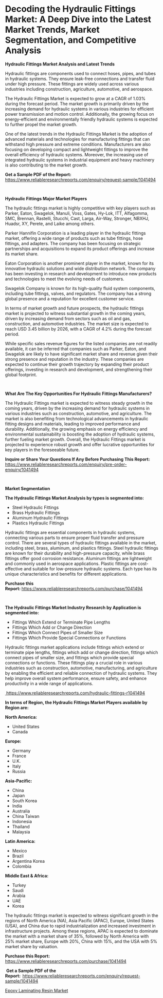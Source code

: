 <p><h1>Decoding the Hydraulic Fittings Market: A Deep Dive into the Latest Market Trends, Market Segmentation, and Competitive Analysis</h1></p><p><strong>Hydraulic Fittings Market Analysis and Latest Trends</strong></p>
<p><p>Hydraulic fittings are components used to connect hoses, pipes, and tubes in hydraulic systems. They ensure leak-free connections and transfer fluid under high pressure. These fittings are widely used across various industries including construction, agriculture, automotive, and aerospace.</p><p>The Hydraulic Fittings Market is expected to grow at a CAGR of 1.03% during the forecast period. The market growth is primarily driven by the increasing demand for hydraulic systems in various industries for efficient power transmission and motion control. Additionally, the growing focus on energy-efficient and environmentally friendly hydraulic systems is expected to further propel the market growth.</p><p>One of the latest trends in the Hydraulic Fittings Market is the adoption of advanced materials and technologies for manufacturing fittings that can withstand high pressure and extreme conditions. Manufacturers are also focusing on developing compact and lightweight fittings to improve the overall efficiency of hydraulic systems. Moreover, the increasing use of integrated hydraulic systems in industrial equipment and heavy machinery is also contributing to the market growth.</p></p>
<p><strong>Get a Sample PDF of the Report:&nbsp;</strong> <a href="https://www.reliableresearchreports.com/enquiry/request-sample/1041494">https://www.reliableresearchreports.com/enquiry/request-sample/1041494</a></p>
<p>&nbsp;</p>
<p><strong>Hydraulic Fittings Major Market Players</strong></p>
<p><p>The hydraulic fittings market is highly competitive with key players such as Parker, Eaton, Swagelok, Manuli, Voss, Gates, Hy-Lok, ITT, Alfagomma, SMC, Brennan, Rastelli, Stucchi, Cast, Larga, Air-Way, Stronger, NBXHJ, Huadsr, XY, Perete, and Laike among others. </p><p>Parker Hannifin Corporation is a leading player in the hydraulic fittings market, offering a wide range of products such as tube fittings, hose fittings, and adapters. The company has been focusing on strategic partnerships and acquisitions to expand its product offerings and increase its market share. </p><p>Eaton Corporation is another prominent player in the market, known for its innovative hydraulic solutions and wide distribution network. The company has been investing in research and development to introduce new products and technologies to meet the evolving needs of customers.</p><p>Swagelok Company is known for its high-quality fluid system components, including tube fittings, valves, and regulators. The company has a strong global presence and a reputation for excellent customer service.</p><p>In terms of market growth and future prospects, the hydraulic fittings market is projected to witness substantial growth in the coming years, driven by increasing demand from sectors such as oil and gas, construction, and automotive industries. The market size is expected to reach USD 3.45 billion by 2026, with a CAGR of 4.2% during the forecast period.</p><p>While specific sales revenue figures for the listed companies are not readily available, it can be inferred that companies such as Parker, Eaton, and Swagelok are likely to have significant market share and revenue given their strong presence and reputation in the industry. These companies are expected to continue their growth trajectory by expanding their product offerings, investing in research and development, and strengthening their global footprint.</p></p>
<p>&nbsp;</p>
<p><strong>What Are The Key Opportunities For Hydraulic Fittings Manufacturers?</strong></p>
<p><p>The Hydraulic Fittings market is expected to witness steady growth in the coming years, driven by the increasing demand for hydraulic systems in various industries such as construction, automotive, and agriculture. The market is also benefiting from technological advancements in hydraulic fitting designs and materials, leading to improved performance and durability. Additionally, the growing emphasis on energy efficiency and environmental sustainability is boosting the adoption of hydraulic systems, further fueling market growth. Overall, the Hydraulic Fittings market is projected to experience robust growth and offer lucrative opportunities for key players in the foreseeable future.</p></p>
<p><strong>Inquire or Share Your Questions If Any Before Purchasing This Report:</strong> <a href="https://www.reliableresearchreports.com/enquiry/pre-order-enquiry/1041494">https://www.reliableresearchreports.com/enquiry/pre-order-enquiry/1041494</a></p>
<p>&nbsp;</p>
<p><strong>Market Segmentation</strong></p>
<p><strong>The Hydraulic Fittings Market Analysis by types is segmented into:</strong></p>
<p><ul><li>Steel Hydraulic Fittings</li><li>Brass Hydraulic Fittings</li><li>Aluminum Hydraulic Fittings</li><li>Plastics Hydraulic Fittings</li></ul></p>
<p><p>Hydraulic fittings are essential components in hydraulic systems, connecting various parts to ensure proper fluid transfer and pressure control. There are several types of hydraulic fittings available in the market, including steel, brass, aluminum, and plastics fittings. Steel hydraulic fittings are known for their durability and high-pressure capacity, while brass fittings offer good corrosion resistance. Aluminum fittings are lightweight and commonly used in aerospace applications. Plastic fittings are cost-effective and suitable for low-pressure hydraulic systems. Each type has its unique characteristics and benefits for different applications.</p></p>
<p><strong>Purchase this Report:&nbsp;</strong><a href="https://www.reliableresearchreports.com/purchase/1041494">https://www.reliableresearchreports.com/purchase/1041494</a></p>
<p>&nbsp;</p>
<p><strong>The Hydraulic Fittings Market Industry Research by Application is segmented into:</strong></p>
<p><ul><li>Fittings Which Extend or Terminate Pipe Lengths</li><li>Fittings Which Add or Change Direction</li><li>Fittings Which Connect Pipes of Smaller Size</li><li>Fittings Which Provide Special Connections or Functions</li></ul></p>
<p><p>Hydraulic fittings market applications include fittings which extend or terminate pipe lengths, fittings which add or change direction, fittings which connect pipes of smaller size, and fittings which provide special connections or functions. These fittings play a crucial role in various industries such as construction, automotive, manufacturing, and agriculture by enabling the efficient and reliable connection of hydraulic systems. They help improve overall system performance, ensure safety, and enhance productivity in a wide range of applications.</p></p>
<p><a href="https://www.reliableresearchreports.com/hydraulic-fittings-r1041494">&nbsp;https://www.reliableresearchreports.com/hydraulic-fittings-r1041494</a></p>
<p><strong>In terms of Region, the Hydraulic Fittings Market Players available by Region are:</strong></p>
<p>
    <p> <strong> North America: </strong>
        <ul>
            <li>United States</li>
            <li>Canada</li>
        </ul>
        </p> 
    <p> <strong> Europe: </strong>
        <ul>
            <li>Germany</li>
            <li>France</li>
            <li>U.K.</li>
            <li>Italy</li>
            <li>Russia</li>
        </ul>
        </p> 
    <p> <strong> Asia-Pacific: </strong>
        <ul>
            <li>China</li>
            <li>Japan</li>
            <li>South Korea</li>
            <li>India</li>
            <li>Australia</li>
            <li>China Taiwan</li>
            <li>Indonesia</li>
            <li>Thailand</li>
            <li>Malaysia</li>
        </ul>
        </p> 
    <p> <strong> Latin America: </strong>
        <ul>
            <li>Mexico</li>
            <li>Brazil</li>
            <li>Argentina Korea</li>
            <li>Colombia</li>
        </ul>
        </p> 
    <p> <strong> Middle East & Africa: </strong>
        <ul>
            <li>Turkey</li>
            <li>Saudi</li>
            <li>Arabia</li>
            <li>UAE</li>
            <li>Korea</li>
        </ul>
    </p>
    </p>
<p><p>The hydraulic fittings market is expected to witness significant growth in the regions of North America (NA), Asia Pacific (APAC), Europe, United States (USA), and China due to rapid industrialization and increased investment in infrastructure projects. Among these regions, APAC is expected to dominate the market with a market share of 35%, followed by North America with 25% market share, Europe with 20%, China with 15%, and the USA with 5% market share by valuation.</p></p>
<p><strong>Purchase this Report: </strong><a href="https://www.reliableresearchreports.com/purchase/1041494">https://www.reliableresearchreports.com/purchase/1041494</a></p>
<p>&nbsp;<strong>Get a Sample PDF of the Report:&nbsp;&nbsp;</strong><a href="https://www.reliableresearchreports.com/enquiry/request-sample/1041494">https://www.reliableresearchreports.com/enquiry/request-sample/1041494</a></p>
<p><strong></strong></p>
<p><p><a href="https://carnation-joke-41f.notion.site/Epoxy-Laminating-Resin-Market-Size-Growth-Outlook-from-2024-to-2031-projecting-at-Market-s-Trends--1082c2b4463d49aabf8017953300d338">Epoxy Laminating Resin Market</a></p></p>